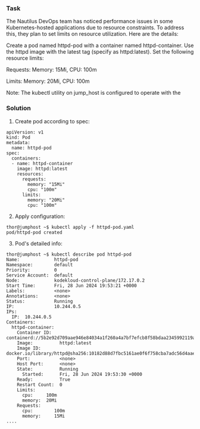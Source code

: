 ### Task
The Nautilus DevOps team has noticed performance issues in some Kubernetes-hosted applications due to resource constraints. To address this, they plan to set limits on resource utilization. Here are the details:

Create a pod named httpd-pod with a container named httpd-container. Use the httpd image with the latest tag (specify as httpd:latest). Set the following resource limits:

Requests: Memory: 15Mi, CPU: 100m

Limits: Memory: 20Mi, CPU: 100m

Note: The kubectl utility on jump_host is configured to operate with the 

### Solution
1. Create pod according to spec:
```
apiVersion: v1
kind: Pod
metadata:
  name: httpd-pod
spec:
  containers:
  - name: httpd-container
    image: httpd:latest
    resources:
      requests:
        memory: "15Mi"
        cpu: "100m"
      limits:
        memory: "20Mi"
        cpu: "100m"
```
2. Apply configuration:
```
thor@jumphost ~$ kubectl apply -f httpd-pod.yaml 
pod/httpd-pod created
```
3. Pod's detailed info:
```
thor@jumphost ~$ kubectl describe pod httpd-pod
Name:             httpd-pod
Namespace:        default
Priority:         0
Service Account:  default
Node:             kodekloud-control-plane/172.17.0.2
Start Time:       Fri, 28 Jun 2024 19:53:21 +0000
Labels:           <none>
Annotations:      <none>
Status:           Running
IP:               10.244.0.5
IPs:
  IP:  10.244.0.5
Containers:
  httpd-container:
    Container ID:   containerd://5b2e92d709aae946e84034a1f260a4a7bf7efcb8f58bdaa2345992119add12f3
    Image:          httpd:latest
    Image ID:       docker.io/library/httpd@sha256:10182d88d7fbc5161ae0f6f758cba7adc56d4aae2dc950e51d72c0cf68967cea
    Port:           <none>
    Host Port:      <none>
    State:          Running
      Started:      Fri, 28 Jun 2024 19:53:30 +0000
    Ready:          True
    Restart Count:  0
    Limits:
      cpu:     100m
      memory:  20Mi
    Requests:
      cpu:        100m
      memory:     15Mi
....
```
